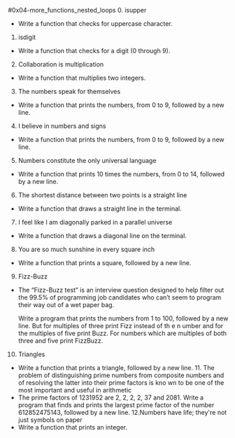 #0x04-more_functions_nested_loops
0. isupper
*  Write a function that checks for uppercase character.
1. isdigit
* Write a function that checks for a digit (0 through 9).
2. Collaboration is multiplication
*  Write a function that multiplies two integers.
3. The numbers speak for themselves
*  Write a function that prints the numbers, from 0 to 9, followed by a new line.
4. I believe in numbers and signs
*  Write a function that prints the numbers, from 0 to 9, followed by a new line.
5. Numbers constitute the only universal language
*  Write a function that prints 10 times the numbers, from 0 to 14, followed by a new line.
6. The shortest distance between two points is a straight line
*  Write a function that draws a straight line in the terminal.
7. I feel like I am diagonally parked in a parallel universe
*  Write a function that draws a diagonal line on the terminal.
8. You are so much sunshine in every square inch
*  Write a function that prints a square, followed by a new line.
9. Fizz-Buzz
*  The “Fizz-Buzz test” is an interview question designed to help filter out the 99.5% of programming job candidates who can’t seem to program their way out of a wet paper bag.

   Write a program that prints the numbers from 1 to 100, followed by a new line. But for multiples of three print Fizz instead of th  	e n  umber and for the multiples of five print Buzz. For numbers which are multiples of both three and five print FizzBuzz.
10. Triangles
*  Write a function that prints a triangle, followed by a new line.
   11. The problem of distinguishing prime numbers from composite numbers and of resolving the latter into their prime factors is kno   wn to be one of the most important and useful in arithmetic
*  The prime factors of 1231952 are 2, 2, 2, 2, 37 and 2081.
   Write a program that finds and prints the largest prime factor of the number 612852475143, followed by a new line.
12.Numbers have life; they're not just symbols on paper
*  Write a function that prints an integer.
